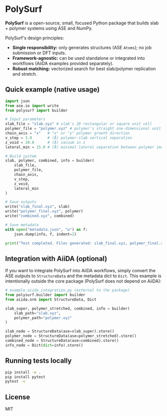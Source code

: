 # PolySurf

**PolySurf** is a open-source, small, focused Python package that builds slab + polymer systems using ASE and NumPy.

PolySurf's design principles:
- **Single responsibility:** only generates structures (ASE `Atoms`); no job submission or DFT inputs.
- **Framework-agnostic:** can be used standalone or integrated into workflows (AiiDA examples provided separately).
- **Robust matching:** vectorized search for best slab/polymer replication and stretch.

## Quick example (native usage)

```python
import json
from ase.io import write
from polysurf import builder

# Input parameters
slab_file = "slab.xyz" # slab's 2D rectangular or square unit cell
polymer_file = "polymer.xyz" # polymer's straight one-dimensional unit cell
chain_axis = "x"   # "x" or "y" polymer growth direction
v_step = 3.0       # (Å) polymer-slab vertical separation
z_void = 20.0      # (Å) vacuum in z
lateral_min = 15.0 # (Å) minimal lateral separation between polymer images

# Build system
slab, polymer, combined, info = builder(
    slab_file,
    polymer_file,
    chain_axis,
    v_step,
    z_void,
    lateral_min
)

# Save outputs
write("slab_final.xyz", slab)
write("polymer_final.xyz", polymer)
write("combined.xyz", combined)

# Save metadata
with open("metadata.json", "w") as f:
    json.dump(info, f, indent=2)

print("Test completed. Files generated: slab_final.xyz, polymer_final.xyz, combined.xyz, metadata.json")
```

## Integration with AiiDA (optional)

If you want to integrate PolySurf into AiiDA workflows, simply convert the ASE outputs to `StructureData` and the metadata dict to `Dict`. This example is intentionally outside the core package (PolySurf does not depend on AiiDA):

```python
# example_aiida_integration.py (external to the package)
from polysurf.builder import builder
from aiida.orm import StructureData, Dict

slab_super, polymer_stretched, combined, info = builder(
    slab_path="slab.xyz",
    polymer_path="polymer.xyz"
)

slab_node = StructureData(ase=slab_super).store()
polymer_node = StructureData(ase=polymer_stretched).store()
combined_node = StructureData(ase=combined).store()
info_node = Dict(dict=info).store()
```

## Running tests locally

```bash
pip install -e .
pip install pytest
pytest -v
```

## License

MIT

